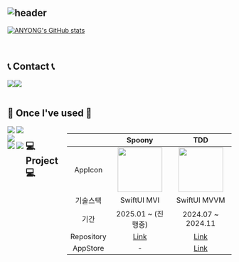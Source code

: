 <div align="left">
  
![header](https://capsule-render.vercel.app/api?type=waving&color=timeGradient&text=Welcome%20to%20Anyong's%20GitHub%20👋&animation=twinkling&fontSize=35&fontAlignY=40&fontAlign=65&height=250)
---
[![ANYONG's GitHub stats](https://github-readme-stats.vercel.app/api?username=ChoiAnYong&include_all_commits=true&theme=nord&hide_border=true&count_private=true)](https://github.com/ChoiAnYong/github-readme-stats)
 </div><br>
 
 ## 📞 Contact 📞 
<div style="display:flex; flex-direction:row;">
    <a href="mailto:anyong78@gmail.com">
        <img src="https://img.shields.io/badge/Gmail-EA4335?style=for-the-badge&logo=Gmail&logoColor=white"> 
    </a>
    <a href="mailto:dksdyd78@naver.com">
        <img src="https://img.shields.io/badge/Naver-03C75A?style=for-the-badge&logo=Naver&logoColor=white"> 
    </a>
</div><br>
  
## 🔨 Once I've used 🔨
<div style="display:flex; flex-direction:row;">
  <div>
    <img src="https://img.shields.io/badge/iOS-000000?style=for-the-badge&logoColor=white"/>
    <img src="https://img.shields.io/badge/Swift-F05138?style=for-the-badge&logo=Swift&logoColor=white">
    <img src="https://img.shields.io/badge/SwiftUI-F05138?style=for-the-badge">
  <div>
    <img src="https://img.shields.io/badge/Git-F05032?style=for-the-badge&logo=Git&logoColor=white">
    <img src="https://img.shields.io/badge/GitHub-181717?style=for-the-badge&logo=GitHub&logoColor=white">
    <br>
</div><br>
</div>

## 💻 Project 💻
| | Spoony | TDD |
|:-:|:-:|:-:|
|AppIcon| <img src="https://github.com/user-attachments/assets/f735e6aa-99c8-42c4-92b7-a502b0a6ec9b" width="100"/> | <img src="https://github.com/user-attachments/assets/e4462470-7569-4d26-8bd7-7429e6dbcee1" width="100"/> |
|기술스택| SwiftUI MVI | SwiftUI MVVM |
|기간| 2025.01 ~ (진행중) | 2024.07 ~ 2024.11 |
|Repository| [Link](https://github.com/SOPT-all/35-APPJAM-iOS-SPOONY) | [Link](https://github.com/ToDeveloperDo/TDD-fe)
|AppStore| - | [Link](https://apps.apple.com/kr/app/tdd/id6667115881) |
